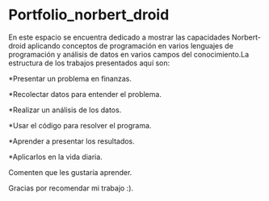 # Portfolio_norbert_droid
En este espacio se encuentra dedicado a mostrar las capacidades Norbert-droid aplicando conceptos de programación en varios lenguajes de programación y análisis de datos en varios campos del conocimiento.La estructura de los trabajos presentados aquí son:

*Presentar un problema en finanzas.

*Recolectar datos para entender el problema.

*Realizar un análisis de los datos.

*Usar el código para resolver el programa.

*Aprender a presentar los resultados.

*Aplicarlos en la vida diaria.

Comenten que les gustaría aprender.

Gracias por recomendar mi trabajo :).
